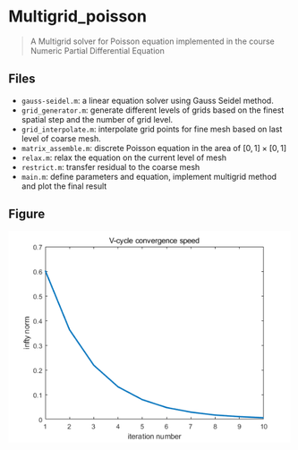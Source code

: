 # Multigrid_poisson
> A Multigrid solver for Poisson equation implemented in the course Numeric Partial Differential Equation

## Files

- `gauss-seidel.m`: a linear equation solver using Gauss Seidel method.
- `grid_generator.m`: generate different levels of grids based on the finest spatial step and the number of grid level.
- `grid_interpolate.m`: interpolate grid points for fine mesh based on last level of coarse mesh.
- `matrix_assemble.m`: discrete Poisson equation in the area of $[0, 1]\times [0, 1]$
- `relax.m`: relax the equation on the current level of mesh
- `restrict.m`: transfer residual to the coarse mesh
- `main.m`: define parameters and equation, implement multigrid method and plot the final result

## Figure

![V-cycle convergence speed](<convergence speed.png>)
